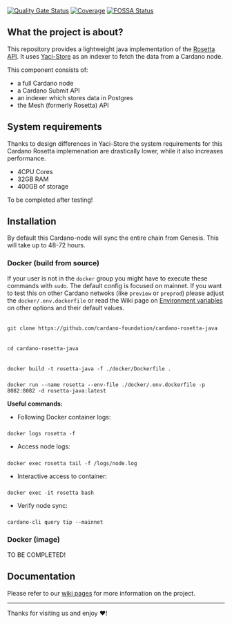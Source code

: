 [![Quality Gate Status](https://sonarcloud.io/api/project_badges/measure?project=cardano-foundation_cardano-rosetta-java&metric=alert_status)](https://sonarcloud.io/summary/new_code?id=cardano-foundation_cardano-rosetta-java)
[![Coverage](https://sonarcloud.io/api/project_badges/measure?project=cardano-foundation_cardano-rosetta-java&metric=coverage)](https://sonarcloud.io/summary/new_code?id=cardano-foundation_cardano-rosetta-java)
[![FOSSA Status](https://app.fossa.com/api/projects/custom%2B45571%2Fgithub.com%2Fcardano-foundation%2Fcardano-rosetta-java.svg?type=shield&issueType=license)](https://app.fossa.com/projects/custom%2B45571%2Fgithub.com%2Fcardano-foundation%2Fcardano-rosetta-java?ref=badge_shield&issueType=license)

## What the project is about?

This repository provides a lightweight java implementation of the [Rosetta API](https://github.com/coinbase/mesh-specifications). It uses [Yaci-Store](https://github.com/bloxbean/yaci-store) as an indexer
to fetch the data from a Cardano node. 

This component consists of:
- a full Cardano node
- a Cardano Submit API
- an indexer which stores data in Postgres
- the Mesh (formerly Rosetta) API

## System requirements
Thanks to design differences in Yaci-Store the system requirements for this Cardano Rosetta implemenation are drastically lower, while it also increases performance.

- 4CPU Cores
- 32GB RAM
- 400GB of storage

To be completed after testing!

## Installation
By default this Cardano-node will sync the entire chain from Genesis. This will take up to 48-72 hours.

### Docker (build from source)
If your user is not in the `docker` group you might have to execute these commands with `sudo`.
The default config is focused on mainnet. If you want to test this on other Cardano netwoks (like `preview` or `preprod`) please adjust the `docker/.env.dockerfile` or read the Wiki page on [Environment variables](https://github.com/cardano-foundation/cardano-rosetta-java/wiki/5.-Environment-Variables) on other options and their default values.

######
    git clone https://github.com/cardano-foundation/cardano-rosetta-java
######
    cd cardano-rosetta-java
######
    docker build -t rosetta-java -f ./docker/Dockerfile .
#####
    docker run --name rosetta --env-file ./docker/.env.dockerfile -p 8082:8082 -d rosetta-java:latest

**Useful commands:**
- Following Docker container logs:
#####
    docker logs rosetta -f

- Access node logs:
#####
    docker exec rosetta tail -f /logs/node.log

- Interactive access to container:
#####
    docker exec -it rosetta bash

- Verify node sync:
#####
    cardano-cli query tip --mainnet


### Docker (image)

TO BE COMPLETED!

## Documentation

Please refer to our [wiki pages](https://github.com/cardano-foundation/cardano-rosetta-java/wiki) for more information on the project.

---
Thanks for visiting us and enjoy :heart:!
